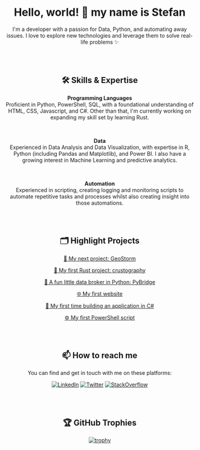 <div align="center">

# Hello, world! 👋 my name is Stefan

I'm a developer with a passion for Data, Python, and automating away issues. I love to explore new technologies and leverage them to solve real-life problems ✨

<br><br>

## 🛠️ Skills & Expertise
**Programming Languages**  
Proficient in Python, PowerShell, SQL, with a foundational understanding of HTML, CSS, Javascript, and C#. Other than that, I'm currently working on expanding my skill set by learning Rust.

<br>

**Data**  
Experienced in Data Analysis and Data Visualization, with expertise in R, Python (including Pandas and Matplotlib), and Power BI. I also have a growing interest in Machine Learning and predictive analytics.

<br>

**Automation**  
Experienced in scripting, creating logging and monitoring scripts to automate repetitive tasks and processes whilst also creating insight into those automations.

<br><br>

## 🗂️ Highlight Projects
[🦀 My next project: GeoStorm](https://github.com/thatsleepyman/GeoStorm)

[🦀 My first Rust project: crustography](https://github.com/thatsleepyman/crustography)

[🐍 A fun little data broker in Python: PyBridge](https://github.com/thatsleepyman/PyBridge)

[🌐 My first website](https://github.com/thatsleepyman/Compushop-C.V.C)

[🔧 My first time building an application in C#](https://github.com/thatsleepyman/Excel-to-Access-Database-Exporter)

[⚙️ My first PowerShell script](https://github.com/thatsleepyman/Powershell-Inventory_Tool)

<br><br>

## 📫 How to reach me
You can find and get in touch with me on these platforms:

[![LinkedIn](https://img.shields.io/badge/LinkedIn-blue?style=flat-square&logo=linkedin&labelColor=blue)](https://www.linkedin.com/in/stefan-meeuwessen)
[![Twitter](https://img.shields.io/badge/Twitter-blue?style=flat-square&logo=twitter&labelColor=blue)](https://twitter.com/thatsleepyman)
[![StackOverflow](https://img.shields.io/badge/StackOverflow-blue?style=flat-square&logo=stackoverflow&labelColor=blue)](https://stackoverflow.com/users/19625017/stefan-meeuwessen)

<br><br>

## 🏆 GitHub Trophies
[![trophy](https://github-profile-trophy.vercel.app/?username=thatsleepyman&theme=catppuccin_latte&column=7)](https://github.com/ryo-ma/github-profile-trophy)

</div>
